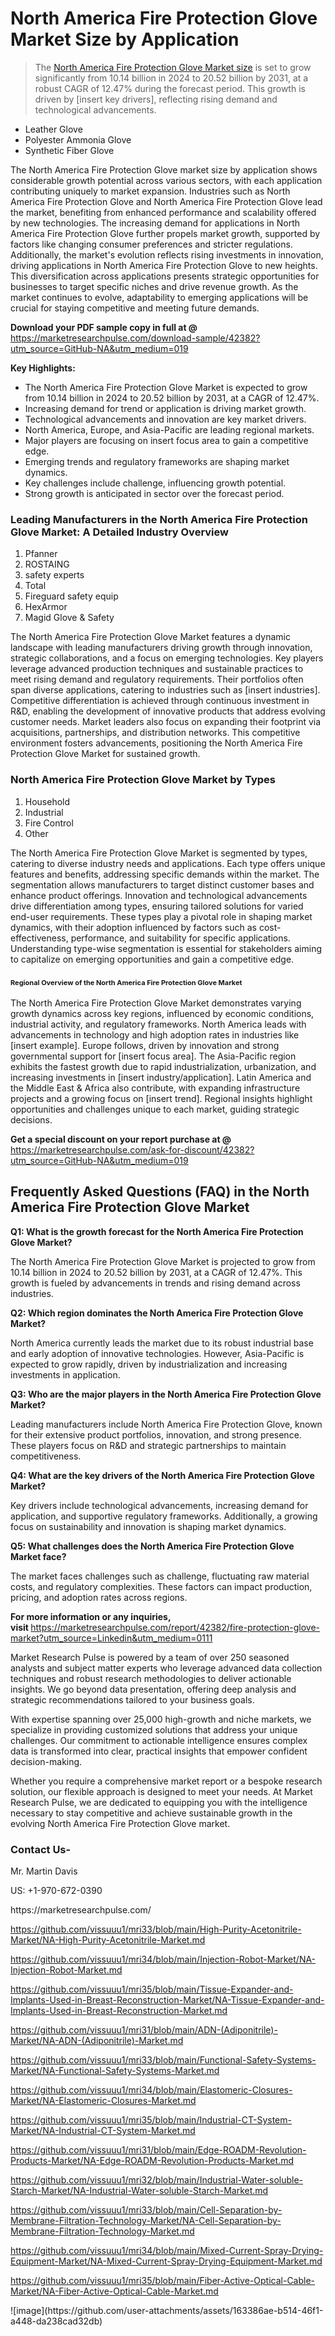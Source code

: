 <h1>North America Fire Protection Glove Market&nbsp;Size by Application</h1><blockquote><p>The <a href="https://marketresearchpulse.com/download-sample/42382?utm_source=GitHub-NA&amp;utm_medium=019">North America Fire Protection Glove Market size</a> is set to grow significantly from 10.14 billion in 2024 to 20.52 billion by 2031, at a robust CAGR of 12.47% during the forecast period. This growth is driven by [insert key drivers], reflecting rising demand and technological advancements.</p></blockquote><ul><li>Leather Glove <li> Polyester Ammonia Glove <li> Synthetic Fiber Glove</li></ul><p>The North America Fire Protection Glove market size by application shows considerable growth potential across various sectors, with each application contributing uniquely to market expansion. Industries such as North America Fire Protection Glove and North America Fire Protection Glove lead the market, benefiting from enhanced performance and scalability offered by new technologies. The increasing demand for applications in North America Fire Protection Glove further propels market growth, supported by factors like changing consumer preferences and stricter regulations. Additionally, the market's evolution reflects rising investments in innovation, driving applications in North America Fire Protection Glove to new heights. This diversification across applications presents strategic opportunities for businesses to target specific niches and drive revenue growth. As the market continues to evolve, adaptability to emerging applications will be crucial for staying competitive and meeting future demands.</p><p><strong>Download your PDF sample copy in full at @ </strong><a href="https://marketresearchpulse.com/download-sample/42382?utm_source=GitHub-NA&amp;utm_medium=019">https://marketresearchpulse.com/download-sample/42382?utm_source=GitHub-NA&amp;utm_medium=019</a></p><p><strong>Key Highlights: </strong></p><ul><li>The North America Fire Protection Glove Market is expected to grow from 10.14 billion in 2024 to 20.52 billion by 2031, at a CAGR of 12.47%.</li><li>Increasing demand for trend or application is driving market growth.</li><li>Technological advancements and innovation are key market drivers.</li><li>North America, Europe, and Asia-Pacific are leading regional markets.</li><li>Major players are focusing on insert focus area to gain a competitive edge.</li><li>Emerging trends and regulatory frameworks are shaping market dynamics.</li><li>Key challenges include challenge, influencing growth potential.</li><li>Strong growth is anticipated in sector over the forecast period.</li></ul><h3>Leading Manufacturers in the North America Fire Protection Glove Market: A Detailed Industry Overview</h3><ol><li>Pfanner</li><li>ROSTAING</li><li>safety experts</li><li>Total</li><li>Fireguard safety equip</li><li>HexArmor</li><li>Magid Glove & Safety</li></ol><div class="flex max-w-full flex-col flex-grow"><div class="min-h-8 text-message flex w-full flex-col items-end gap-2 whitespace-normal break-words [.text-message+&amp;]:mt-5" dir="auto" data-message-author-role="assistant" data-message-id="fd8432e4-4910-450d-b182-61b7bfb0a01f" data-message-model-slug="gpt-4o"><div class="flex w-full flex-col gap-1 empty:hidden first:pt-[3px]"><div class="markdown prose w-full break-words dark:prose-invert light"><p>The North America Fire Protection Glove Market features a dynamic landscape with leading manufacturers driving growth through innovation, strategic collaborations, and a focus on emerging technologies. Key players leverage advanced production techniques and sustainable practices to meet rising demand and regulatory requirements. Their portfolios often span diverse applications, catering to industries such as [insert industries]. Competitive differentiation is achieved through continuous investment in R&amp;D, enabling the development of innovative products that address evolving customer needs. Market leaders also focus on expanding their footprint via acquisitions, partnerships, and distribution networks. This competitive environment fosters advancements, positioning the North America Fire Protection Glove Market for sustained growth.</p></div></div></div></div><h3>North America Fire Protection Glove Market by Types</h3><ol><li>Household <li> Industrial <li> Fire Control <li> Other</li></ol><div class="flex max-w-full flex-col flex-grow"><div class="min-h-8 text-message flex w-full flex-col items-end gap-2 whitespace-normal break-words [.text-message+&amp;]:mt-5" dir="auto" data-message-author-role="assistant" data-message-id="084470be-0bb7-4664-bddf-5156b4f41249" data-message-model-slug="gpt-4o-mini"><div class="flex w-full flex-col gap-1 empty:hidden first:pt-[3px]"><div class="markdown prose w-full break-words dark:prose-invert light"><p>The North America Fire Protection Glove Market is segmented by types, catering to diverse industry needs and applications. Each type offers unique features and benefits, addressing specific demands within the market. The segmentation allows manufacturers to target distinct customer bases and enhance product offerings. Innovation and technological advancements drive differentiation among types, ensuring tailored solutions for varied end-user requirements. These types play a pivotal role in shaping market dynamics, with their adoption influenced by factors such as cost-effectiveness, performance, and suitability for specific applications. Understanding type-wise segmentation is essential for stakeholders aiming to capitalize on emerging opportunities and gain a competitive edge.</p></div></div></div></div><h3><span style="font-size: 11px;">Regional Overview of the North America Fire Protection Glove Market</span></h3><div class="flex max-w-full flex-col flex-grow"><div class="min-h-8 text-message flex w-full flex-col items-end gap-2 whitespace-normal break-words [.text-message+&amp;]:mt-5" dir="auto" data-message-author-role="assistant" data-message-id="e9038762-ce64-4e30-91c9-9bd413514231" data-message-model-slug="gpt-4o-mini"><div class="flex w-full flex-col gap-1 empty:hidden first:pt-[3px]"><div class="markdown prose w-full break-words dark:prose-invert light"><p>The North America Fire Protection Glove Market demonstrates varying growth dynamics across key regions, influenced by economic conditions, industrial activity, and regulatory frameworks. North America leads with advancements in technology and high adoption rates in industries like [insert example]. Europe follows, driven by innovation and strong governmental support for [insert focus area]. The Asia-Pacific region exhibits the fastest growth due to rapid industrialization, urbanization, and increasing investments in [insert industry/application]. Latin America and the Middle East &amp; Africa also contribute, with expanding infrastructure projects and a growing focus on [insert trend]. Regional insights highlight opportunities and challenges unique to each market, guiding strategic decisions.</p></div></div></div></div><p><strong>Get a special discount on your report purchase at @ </strong><a href="https://marketresearchpulse.com/ask-for-discount/42382?utm_source=GitHub-NA&amp;utm_medium=019">https://marketresearchpulse.com/ask-for-discount/42382?utm_source=GitHub-NA&amp;utm_medium=019</a></p><h2>Frequently Asked Questions (FAQ) in the North America Fire Protection Glove Market</h2><p><strong>Q1: What is the growth forecast for the North America Fire Protection Glove Market?</strong></p><p>The North America Fire Protection Glove Market is projected to grow from 10.14 billion in 2024 to 20.52 billion by 2031, at a CAGR of 12.47%. This growth is fueled by advancements in trends and rising demand across industries.</p><p><strong>Q2: Which region dominates the North America Fire Protection Glove Market?</strong></p><p>North America currently leads the market due to its robust industrial base and early adoption of innovative technologies. However, Asia-Pacific is expected to grow rapidly, driven by industrialization and increasing investments in application.</p><p><strong>Q3: Who are the major players in the North America Fire Protection Glove Market?</strong></p><p>Leading manufacturers include North America Fire Protection Glove, known for their extensive product portfolios, innovation, and strong presence. These players focus on R&amp;D and strategic partnerships to maintain competitiveness.</p><p><strong>Q4: What are the key drivers of the North America Fire Protection Glove Market?</strong></p><p>Key drivers include technological advancements, increasing demand for application, and supportive regulatory frameworks. Additionally, a growing focus on sustainability and innovation is shaping market dynamics.</p><p><strong>Q5: What challenges does the North America Fire Protection Glove Market face?</strong></p><p>The market faces challenges such as challenge, fluctuating raw material costs, and regulatory complexities. These factors can impact production, pricing, and adoption rates across regions.</p><p><strong>For more information or any inquiries, visit&nbsp;</strong><a href="https://marketresearchpulse.com/report/42382/fire-protection-glove-market?utm_source=Linkedin&utm_medium=0111">https://marketresearchpulse.com/report/42382/fire-protection-glove-market?utm_source=Linkedin&utm_medium=0111</a></p><p>Market Research Pulse is powered by a team of over 250 seasoned analysts and subject matter experts who leverage advanced data collection techniques and robust research methodologies to deliver actionable insights. We go beyond data presentation, offering deep analysis and strategic recommendations tailored to your business goals.</p><p>With expertise spanning over 25,000 high-growth and niche markets, we specialize in providing customized solutions that address your unique challenges. Our commitment to actionable intelligence ensures complex data is transformed into clear, practical insights that empower confident decision-making.</p><p>Whether you require a comprehensive market report or a bespoke research solution, our flexible approach is designed to meet your needs. At Market Research Pulse, we are dedicated to equipping you with the intelligence necessary to stay competitive and achieve sustainable growth in the evolving North America Fire Protection Glove market.</p><h3><strong>Contact Us-</strong></h3><p>Mr. Martin Davis</p><p>US: +1-970-672-0390</p><p>https://marketresearchpulse.com/</p><p><a href="https://github.com/vissuuu1/mri33/blob/main/High-Purity-Acetonitrile-Market/NA-High-Purity-Acetonitrile-Market.md">https://github.com/vissuuu1/mri33/blob/main/High-Purity-Acetonitrile-Market/NA-High-Purity-Acetonitrile-Market.md</a></p><p><a href="https://github.com/vissuuu1/mri34/blob/main/Injection-Robot-Market/NA-Injection-Robot-Market.md">https://github.com/vissuuu1/mri34/blob/main/Injection-Robot-Market/NA-Injection-Robot-Market.md</a></p><p><a href="https://github.com/vissuuu1/mri35/blob/main/Tissue-Expander-and-Implants-Used-in-Breast-Reconstruction-Market/NA-Tissue-Expander-and-Implants-Used-in-Breast-Reconstruction-Market.md">https://github.com/vissuuu1/mri35/blob/main/Tissue-Expander-and-Implants-Used-in-Breast-Reconstruction-Market/NA-Tissue-Expander-and-Implants-Used-in-Breast-Reconstruction-Market.md</a></p><p><a href="https://github.com/vissuuu1/mri31/blob/main/ADN-(Adiponitrile)-Market/NA-ADN-(Adiponitrile)-Market.md">https://github.com/vissuuu1/mri31/blob/main/ADN-(Adiponitrile)-Market/NA-ADN-(Adiponitrile)-Market.md</a></p><p><a href="https://github.com/vissuuu1/mri33/blob/main/Functional-Safety-Systems-Market/NA-Functional-Safety-Systems-Market.md">https://github.com/vissuuu1/mri33/blob/main/Functional-Safety-Systems-Market/NA-Functional-Safety-Systems-Market.md</a></p><p><a href="https://github.com/vissuuu1/mri34/blob/main/Elastomeric-Closures-Market/NA-Elastomeric-Closures-Market.md">https://github.com/vissuuu1/mri34/blob/main/Elastomeric-Closures-Market/NA-Elastomeric-Closures-Market.md</a></p><p><a href="https://github.com/vissuuu1/mri35/blob/main/Industrial-CT-System-Market/NA-Industrial-CT-System-Market.md">https://github.com/vissuuu1/mri35/blob/main/Industrial-CT-System-Market/NA-Industrial-CT-System-Market.md</a></p><p><a href="https://github.com/vissuuu1/mri31/blob/main/Edge-ROADM-Revolution-Products-Market/NA-Edge-ROADM-Revolution-Products-Market.md">https://github.com/vissuuu1/mri31/blob/main/Edge-ROADM-Revolution-Products-Market/NA-Edge-ROADM-Revolution-Products-Market.md</a></p><p><a href="https://github.com/vissuuu1/mri32/blob/main/Industrial-Water-soluble-Starch-Market/NA-Industrial-Water-soluble-Starch-Market.md">https://github.com/vissuuu1/mri32/blob/main/Industrial-Water-soluble-Starch-Market/NA-Industrial-Water-soluble-Starch-Market.md</a></p><p><a href="https://github.com/vissuuu1/mri33/blob/main/Cell-Separation-by-Membrane-Filtration-Technology-Market/NA-Cell-Separation-by-Membrane-Filtration-Technology-Market.md">https://github.com/vissuuu1/mri33/blob/main/Cell-Separation-by-Membrane-Filtration-Technology-Market/NA-Cell-Separation-by-Membrane-Filtration-Technology-Market.md</a></p><p><a href="https://github.com/vissuuu1/mri34/blob/main/Mixed-Current-Spray-Drying-Equipment-Market/NA-Mixed-Current-Spray-Drying-Equipment-Market.md">https://github.com/vissuuu1/mri34/blob/main/Mixed-Current-Spray-Drying-Equipment-Market/NA-Mixed-Current-Spray-Drying-Equipment-Market.md</a></p><p><a href="https://github.com/vissuuu1/mri35/blob/main/Fiber-Active-Optical-Cable-Market/NA-Fiber-Active-Optical-Cable-Market.md">https://github.com/vissuuu1/mri35/blob/main/Fiber-Active-Optical-Cable-Market/NA-Fiber-Active-Optical-Cable-Market.md</a></p>
![image](https://github.com/user-attachments/assets/163386ae-b514-46f1-a448-da238cad32db)
